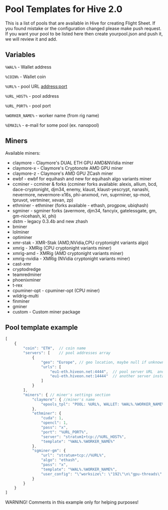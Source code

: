 # Pool Templates for Hive 2.0

This is a list of pools that are available in Hive for creating Flight Sheet.
If you found mistake or the configuration changed please make push request.
If you want your pool to be listed here then create yourpool.json and push it, we will review it and add.


## Variables
`%WAL%` - Wallet address

`%COIN%` - Wallet coin

`%URL%` - pool URL <address:port>

`%URL_HOST%` - pool address

`%URL_PORT%` - pool port

`%WORKER_NAME%` - worker name (from rig name)

`%EMAIL%` - e-mail for some pool (ex. nanopool)

## Miners
Available miners:
- claymore - Claymore's DUAL ETH GPU AMD&NVidia miner
- claymore-x - Claymore's Cryptonote AMD GPU miner
- claymore-z - Claymore's AMD GPU ZCash miner
- ewbf - ewbf for equihash and new for equihash algo variants miner
- ccminer - ccminer & forks (ccminer forks available: alexis, allium, bcd, dace-cryptonight, djm34, enemy, klaust, klaust-yescrypt, nanashi, nevermore, nevermore-x16s, phi-anxmod, rvn, suprminer, sp-mod, tpruvot, vertminer, xevan, zp)
- ethminer - ethminer (forks available - ethash, progpow, ubiqhash)
- sgminer - sgminer forks (avermore, djm34, fancyix, gatelessgate, gm, gm-nicehash, kl, phi)
- dstm - legacy 0.3.4b and new zhash
- bminer
- lolminer
- optiminer
- xmr-stak - XMR-Stak (AMD,NVidia,CPU cryptonight variants algo)
- xmrig - XMRig (CPU cryptonight variants miner)
- xmrig-amd - XMRig (AMD cryptonight variants miner)
- xmrig-nvidia - XMRig (NVidia cryptonight variants miner)
- cast-xmr
- cryptodredge
- teamredminer
- phoenixminer
- t-rex
- cpuminer-opt - cpuminer-opt (CPU miner)
- wildrig-multi
- finminer
- gminer
- custom - Custom miner package



## Pool template example
```javascript
[
    {
        "coin": "ETH",  // coin name
        "servers": [    // pool addresses array
            {
                "geo": "Europe", // geo location, maybe null if unknown or in some cases you can indicate port difficulty
                "urls": [
                    "eu1-eth.hiveon.net:4444",  // pool server URL  and port
                    "eu1-eth.hiveon.net:14444"  // another server instance
                ]
            }
        ],
        "miners": { // miner's settings section
            "claymore": { //miner's name
                "epools_tpl": "POOL: %URL%, WALLET: %WAL%.%WORKER_NAME%, PSW: x" //miner's settings
            },
            "ethminer": {
                "cuda": 1,
                "opencl": 1,
                "pass": "x",
                "port": "%URL_PORT%",
                "server": "stratum1+tcp://%URL_HOST%",
                "template": "%WAL%.%WORKER_NAME%"
            },
            "sgminer-gm": {
                "url": "stratum+tcp://%URL%",
                "algo": "ethash",
                "pass": "x",
                "template": "%WAL%.%WORKER_NAME%",
                "user_config": "\"worksize\": \"192\"\n\"gpu-threads\": \"1\"\n\"xintensity\": \"1024\""
            }
        }
    }
]
```

WARNING!
Comments in this example only for helping purposes!
